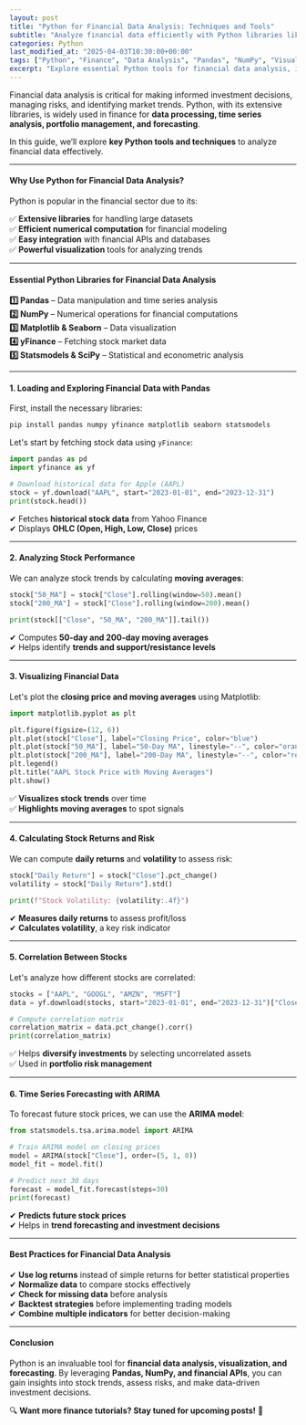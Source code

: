```yaml
---
layout: post
title: "Python for Financial Data Analysis: Techniques and Tools"
subtitle: "Analyze financial data efficiently with Python libraries like Pandas, NumPy, and Matplotlib"
categories: Python
last_modified_at: "2025-04-03T10:30:00+00:00"
tags: ["Python", "Finance", "Data Analysis", "Pandas", "NumPy", "Visualization"]
excerpt: "Explore essential Python tools for financial data analysis, including Pandas, NumPy, Matplotlib, and more. Learn how to analyze, visualize, and forecast financial trends."
---
```

Financial data analysis is critical for making informed investment decisions, managing risks, and identifying market trends. Python, with its extensive libraries, is widely used in finance for **data processing, time series analysis, portfolio management, and forecasting**.

In this guide, we’ll explore **key Python tools and techniques** to analyze financial data effectively.

---

#### Why Use Python for Financial Data Analysis?

Python is popular in the financial sector due to its:

✅ **Extensive libraries** for handling large datasets  
✅ **Efficient numerical computation** for financial modeling  
✅ **Easy integration** with financial APIs and databases  
✅ **Powerful visualization** tools for analyzing trends

---

#### Essential Python Libraries for Financial Data Analysis

**1️⃣ Pandas** – Data manipulation and time series analysis  
**2️⃣ NumPy** – Numerical operations for financial computations  
**3️⃣ Matplotlib & Seaborn** – Data visualization  
**4️⃣ yFinance** – Fetching stock market data  
**5️⃣ Statsmodels & SciPy** – Statistical and econometric analysis

---

#### 1. Loading and Exploring Financial Data with Pandas

First, install the necessary libraries:

```sh  
pip install pandas numpy yfinance matplotlib seaborn statsmodels  
```

Let's start by fetching stock data using `yFinance`:

```python  
import pandas as pd  
import yfinance as yf

# Download historical data for Apple (AAPL)
stock = yf.download("AAPL", start="2023-01-01", end="2023-12-31")  
print(stock.head())  
```

✔ Fetches **historical stock data** from Yahoo Finance  
✔ Displays **OHLC (Open, High, Low, Close)** prices

---

#### 2. Analyzing Stock Performance

We can analyze stock trends by calculating **moving averages**:

```python  
stock["50_MA"] = stock["Close"].rolling(window=50).mean()  
stock["200_MA"] = stock["Close"].rolling(window=200).mean()

print(stock[["Close", "50_MA", "200_MA"]].tail())  
```

✔ Computes **50-day and 200-day moving averages**  
✔ Helps identify **trends and support/resistance levels**

---

#### 3. Visualizing Financial Data

Let's plot the **closing price and moving averages** using Matplotlib:

```python  
import matplotlib.pyplot as plt

plt.figure(figsize=(12, 6))  
plt.plot(stock["Close"], label="Closing Price", color="blue")  
plt.plot(stock["50_MA"], label="50-Day MA", linestyle="--", color="orange")  
plt.plot(stock["200_MA"], label="200-Day MA", linestyle="--", color="red")  
plt.legend()  
plt.title("AAPL Stock Price with Moving Averages")  
plt.show()  
```

✅ **Visualizes stock trends** over time  
✅ **Highlights moving averages** to spot signals

---

#### 4. Calculating Stock Returns and Risk

We can compute **daily returns** and **volatility** to assess risk:

```python  
stock["Daily Return"] = stock["Close"].pct_change()  
volatility = stock["Daily Return"].std()

print(f"Stock Volatility: {volatility:.4f}")  
```

✔ **Measures daily returns** to assess profit/loss  
✔ **Calculates volatility**, a key risk indicator

---

#### 5. Correlation Between Stocks

Let's analyze how different stocks are correlated:

```python  
stocks = ["AAPL", "GOOGL", "AMZN", "MSFT"]  
data = yf.download(stocks, start="2023-01-01", end="2023-12-31")["Close"]

# Compute correlation matrix
correlation_matrix = data.pct_change().corr()  
print(correlation_matrix)  
```

✅ Helps **diversify investments** by selecting uncorrelated assets  
✅ Used in **portfolio risk management**

---

#### 6. Time Series Forecasting with ARIMA

To forecast future stock prices, we can use the **ARIMA model**:

```python  
from statsmodels.tsa.arima.model import ARIMA

# Train ARIMA model on closing prices
model = ARIMA(stock["Close"], order=(5, 1, 0))  
model_fit = model.fit()

# Predict next 30 days
forecast = model_fit.forecast(steps=30)  
print(forecast)  
```

✔ **Predicts future stock prices**  
✔ Helps in **trend forecasting and investment decisions**

---

#### Best Practices for Financial Data Analysis

✔ **Use log returns** instead of simple returns for better statistical properties  
✔ **Normalize data** to compare stocks effectively  
✔ **Check for missing data** before analysis  
✔ **Backtest strategies** before implementing trading models  
✔ **Combine multiple indicators** for better decision-making

---

#### Conclusion

Python is an invaluable tool for **financial data analysis, visualization, and forecasting**. By leveraging **Pandas, NumPy, and financial APIs**, you can gain insights into stock trends, assess risks, and make data-driven investment decisions.

🔍 **Want more finance tutorials? Stay tuned for upcoming posts!** 🚀  
